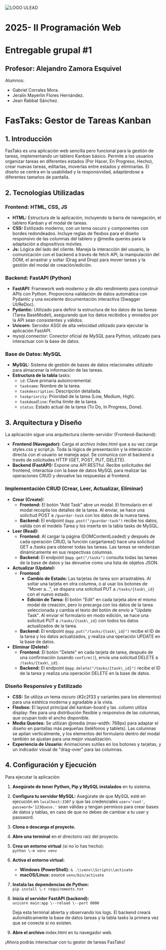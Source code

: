 ![LOGO ULEAD](https://github.com/user-attachments/assets/6f54a45a-9049-4952-8bd9-ffe2d4983bf3)

# **2025- II Programación Web**
# **Entregable grupal #1**

## Profesor: Alejandro Zamora Esquivel

Alumnos:
- Gabriel Corrales Mora.
- Jeralin Mayerlin Flores Hernández.
- Jean Rabbat Sánchez.


# **FasTaks: Gestor de Tareas Kanban**


## **1\. Introducción**

FasTaks es una aplicación web sencilla pero funcional para la gestión de tareas, implementando un tablero Kanban básico. Permite a los usuarios organizar tareas en diferentes estados (Por Hacer, En Progreso, Hecho), crear nuevas tareas, editarlas, moverlas entre estados y eliminarlas. El diseño se centra en la usabilidad y la responsividad, adaptándose a diferentes tamaños de pantalla.

## **2\. Tecnologías Utilizadas**

### **Frontend: HTML, CSS, JS**

* **HTML:** Estructura de la aplicación, incluyendo la barra de navegación, el tablero Kanban y el modal de tareas.  
* **CSS:** Estilizado moderno, con un tema oscuro y componentes con bordes redondeados. Incluye reglas de flexbox para el diseño responsivo de las columnas del tablero y @media queries para la adaptación a dispositivos móviles.  
* **Js:** Lógica del lado del cliente. Maneja la interacción del usuario, la comunicación con el backend a través de fetch API, la manipulación del DOM, el arrastrar y soltar (Drag and Drop) para mover tareas y la gestión del modal de creación/edición.

### **Backend: FastAPI (Python)**

* **FastAPI:** Framework web moderno y de alto rendimiento para construir APIs con Python. Proporciona validación de datos automática con Pydantic y una excelente documentación interactiva (Swagger UI/ReDoc).  
* **Pydantic:** Utilizado para definir la estructura de los datos de las tareas (Tarea BaseModel), asegurando que los datos recibidos y enviados por la API sean consistentes y válidos.  
* **Uvicorn:** Servidor ASGI de alta velocidad utilizado para ejecutar la aplicación FastAPI.  
* mysql.connector: Conector oficial de MySQL para Python, utilizado para interactuar con la base de datos.

### **Base de Datos: MySQL**

* **MySQL:** Sistema de gestión de bases de datos relacionales utilizado para almacenar la información de las tareas.  
* **Estructura de la tabla** tasks:  
  * `id`: Clave primaria autoincremental.  
  * `taskname`: Nombre de la tarea.  
  * `taskdescription`: Descripción detallada.  
  * `taskpriority`: Prioridad de la tarea (Low, Medium, High).  
  * `taskdeadline`: Fecha límite de la tarea.  
  * `status`: Estado actual de la tarea (To Do, In Progress, Done).

## **3\. Arquitectura y Diseño**

La aplicación sigue una arquitectura cliente-servidor (Frontend-Backend):

* **Frontend (Navegador):** Carga el archivo index.html que a su vez carga styles.css y script.js. Toda la lógica de presentación y la interacción directa con el usuario se maneja aquí. Se comunica con el backend a través de solicitudes HTTP (GET, POST, PUT, DELETE).  
* **Backend (FastAPI):** Expone una API RESTful. Recibe solicitudes del frontend, interactúa con la base de datos MySQL para realizar las operaciones CRUD y devuelve las respuestas al frontend.

### **Implementación CRUD (Crear, Leer, Actualizar, Eliminar)**

* **Crear (Create):**  
  * **Frontend:** El botón "Add Task" abre un modal. El formulario en el modal recopila los detalles de la tarea. Al enviar, se hace una solicitud POST a `/guardar-task` con los datos de la nueva tarea.  
  * **Backend:** El endpoint `@app.post("/guardar-task")` recibe los datos, valida con el modelo Tarea y los inserta en la tabla tasks de MySQL.  
* **Leer (Read):**  
  * **Frontend:** Al cargar la página (DOMContentLoaded) y después de cada operación CRUD, la función cargartarea() hace una solicitud GET a /tasks para obtener todas las tareas. Las tareas se renderizan dinámicamente en sus respectivas columnas.  
  * **Backend:** El endpoint `@app.get("/tasks")` consulta todas las tareas de la base de datos y las devuelve como una lista de objetos JSON.  
* **Actualizar (Update):**  
  * **Frontend:**  
    * **Cambio de Estado:** Las tarjetas de tarea son arrastrables. Al soltar una tarjeta en otra columna, o al usar los botones de "Mover a...", se dispara una solicitud PUT a `/tasks/{task\_id}` con el nuevo estado.  
    * **Edición de Tarea:** El botón "Edit" en cada tarjeta abre el mismo modal de creación, pero lo precarga con los datos de la tarea seleccionada y cambia el texto del botón de envío a "Update Task". Al enviar el formulario en modo edición, se hace una solicitud PUT a `/tasks/{task\_id}` con todos los datos actualizados de la tarea.  
  * **Backend:** El endpoint `@app.put("/tasks/{task\_id}")` recibe el ID de la tarea y los datos actualizados, y realiza una operación UPDATE en la base de datos.  
* **Eliminar (Delete):**  
  * **Frontend:** El botón "Delete" en cada tarjeta de tarea, después de una confirmación (usando `confirm()`), envía una solicitud DELETE a `/tasks/{task\_id}`.  
  * **Backend:** El endpoint `@app.delete("/tasks/{task\_id}")` recibe el ID de la tarea y realiza una operación DELETE en la base de datos.

### **Diseño Responsivo y Estilizado**

* **CSS:** Se utiliza un tema oscuro (\#2c2f33 y variantes para los elementos) para una estética moderna y agradable a la vista.  
* **Flexbox:** El layout principal del kanban-board y las .column utiliza display: flex para una distribución flexible y responsiva de las columnas, que ocupan todo el ancho disponible.  
* **Media Queries:** Se utilizan @media (max-width: 768px) para adaptar el diseño en pantallas más pequeñas (teléfonos y tablets). Las columnas se apilan verticalmente, y los elementos del formulario dentro del modal también se ajustan para una mejor visualización.  
* **Experiencia de Usuario:** Animaciones sutiles en los botones y tarjetas, y un indicador visual de "drag-over" para las columnas.

## **4\. Configuración y Ejecución**

Para ejecutar la aplicación:

1. **Asegúrate de tener Python, Pip y MySQL instalados** en tu sistema.  
2. **Configura tu servidor MySQL:** Asegúrate de que MySQL esté en ejecución en `localhost:3307` y que las credenciales `user='root'`, `password='123Queso.'` sean válidas y tengan permisos para crear bases de datos y tablas, en caso de que no debes de cambiar a tu user y password.  
3. **Clona o descarga el proyecto.**  
4. **Abre una terminal** en el directorio raíz del proyecto.  
5. **Crea un entorno virtual** (si no lo has hecho):  
   `python \-m venv venv`

6. **Activa el entorno virtual:**  
   * **Windows (PowerShell):** `& .\\venv\\Scripts\\activate`  
   * **macOS/Linux:** source `venv/bin/activate  `
     
7. **Instala las dependencias de Python:**  
   `pip install \-r requirements.txt`

8. **Inicia el servidor FastAPI (backend):**  
   `uvicorn main:app \--reload \--port 8000`

   Deja esta terminal abierta y observando los logs. El backend creará automáticamente la base de datos tareas y la tabla tasks la primera vez que se conecte si no existen.  
9. **Abre el archivo** index.html en tu navegador web.

¡Ahora podrás interactuar con tu gestor de tareas FasTaks\!
